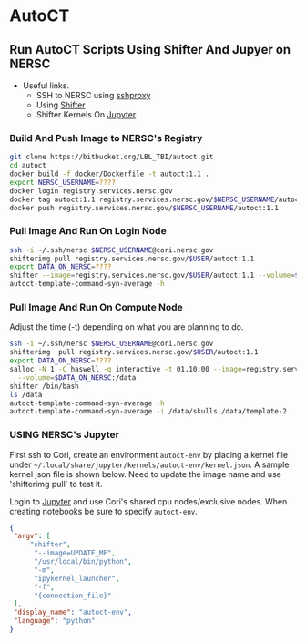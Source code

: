 # AutoCT

## Run AutoCT Scripts Using Shifter And Jupyer on NERSC

- Useful links.
    - SSH to NERSC using [sshproxy](https://docs.nersc.gov/connect/mfa/#mfa-for-ssh-keys-sshproxy) 
    - Using [Shifter](https://docs.nersc.gov/development/shifter/how-to-use/)
    - Shifter Kernels On [Jupyter](https://docs.nersc.gov/services/jupyter/)

### Build And Push Image to NERSC's Registry

```sh
git clone https://bitbucket.org/LBL_TBI/autoct.git
cd autoct
docker build -f docker/Dockerfile -t autoct:1.1 .
export NERSC_USERNAME=????
docker login registry.services.nersc.gov
docker tag autoct:1.1 registry.services.nersc.gov/$NERSC_USERNAME/autoct:1.1
docker push registry.services.nersc.gov/$NERSC_USERNAME/autoct:1.1 
```

### Pull Image And Run On Login Node

```sh
ssh -i ~/.ssh/nersc $NERSC_USERNAME@cori.nersc.gov
shifterimg pull registry.services.nersc.gov/$USER/autoct:1.1
export DATA_ON_NERSC=????
shifter --image=registry.services.nersc.gov/$USER/autoct:1.1 --volume=$DATA_ON_NERSC:/data /bin/bash
autoct-template-command-syn-average -h
```

### Pull Image And Run On Compute Node

Adjust the time (-t) depending on what you are planning to do. 

```sh
ssh -i ~/.ssh/nersc $NERSC_USERNAME@cori.nersc.gov
shifterimg  pull registry.services.nersc.gov/$USER/autoct:1.1
export DATA_ON_NERSC=????
salloc -N 1 -C haswell -q interactive -t 01.10:00 --image=registry.services.nersc.gov/$USER/autoct:1.1 \
  --volume=$DATA_ON_NERSC:/data
shifter /bin/bash
ls /data 
autoct-template-command-syn-average -h
autoct-template-command-syn-average -i /data/skulls /data/template-2
```

### USING NERSC's Jupyter

First ssh to Cori, create an environment `autoct-env` by placing a kernel file under `~/.local/share/jupyter/kernels/autoct-env/kernel.json`. A sample kernel json file is shown below. 
Need to update the image name and use 'shifterimg  pull' to test it.

Login to [Jupyter](https://jupyter.nersc.gov) and use Cori's shared cpu nodes/exclusive nodes.  When creating 
notebooks be sure to specify `autoct-env`.

```json
{
 "argv": [
     "shifter", 
      "--image=UPDATE_ME",
      "/usr/local/bin/python",
      "-m",
      "ipykernel_launcher",
      "-f",
      "{connection_file}"
 ],
 "display_name": "autoct-env",
 "language": "python"
}
```


